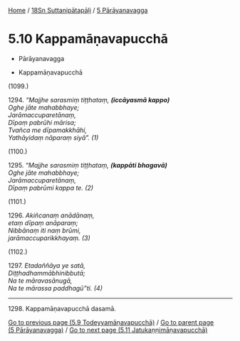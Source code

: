 
[Home](/) / [18Sn Suttanipātapāḷi](../../18Sn.md) / [5 Pārāyanavagga](../5.md)

# 5.10 Kappamāṇavapucchā

* Pārāyanavagga

* Kappamāṇavapucchā

(1099.)

1294\. _“Majjhe sarasmiṃ tiṭṭhataṃ, __(iccāyasmā kappo)___  
_Oghe jāte mahabbhaye;_  
_Jarāmaccuparetānaṃ,_  
_Dīpaṃ pabrūhi mārisa;_  
_Tvañca me dīpamakkhāhi,_  
_Yathāyidaṃ nāparaṃ siyā”. (1)_  


(1100.)

1295\. _“Majjhe sarasmiṃ tiṭṭhataṃ, __(kappāti bhagavā)___  
_Oghe jāte mahabbhaye;_  
_Jarāmaccuparetānaṃ,_  
_Dīpaṃ pabrūmi kappa te. (2)_  


(1101.)

1296\. _Akiñcanaṃ anādānaṃ,_  
_etaṃ dīpaṃ anāparaṃ;_  
_Nibbānaṃ iti naṃ brūmi,_  
_jarāmaccuparikkhayaṃ. (3)_  


(1102.)

1297\. _Etadaññāya ye satā,_  
_Diṭṭhadhammābhinibbutā;_  
_Na te māravasānugā,_  
_Na te mārassa paddhagū”ti. (4)_  


---

1298\. Kappamāṇavapucchā dasamā.



[Go to previous page (5.9 Todeyyamāṇavapucchā)](5.9.md) / [Go to parent page (5 Pārāyanavagga)](../5.md) / [Go to next page (5.11 Jatukaṇṇimāṇavapucchā)](5.11.md)


